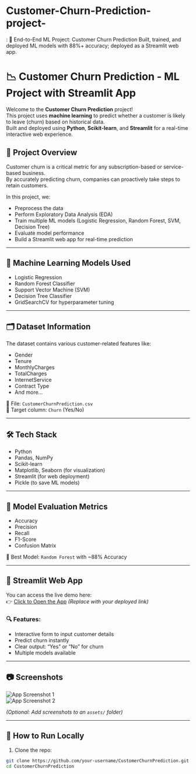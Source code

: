 # Customer-Churn-Prediction-project-
:  🔹 End-to-End ML Project: Customer Churn Prediction Built, trained, and deployed ML models with 88%+ accuracy; deployed as a Streamlit web app.
# 📉 Customer Churn Prediction - ML Project with Streamlit App

Welcome to the **Customer Churn Prediction** project!  
This project uses **machine learning** to predict whether a customer is likely to leave (churn) based on historical data.  
Built and deployed using **Python**, **Scikit-learn**, and **Streamlit** for a real-time interactive web experience.

## 📌 Project Overview

Customer churn is a critical metric for any subscription-based or service-based business.  
By accurately predicting churn, companies can proactively take steps to retain customers.

In this project, we:
- Preprocess the data
- Perform Exploratory Data Analysis (EDA)
- Train multiple ML models (Logistic Regression, Random Forest, SVM, Decision Tree)
- Evaluate model performance
- Build a Streamlit web app for real-time prediction

---

## 🧠 Machine Learning Models Used

- Logistic Regression
- Random Forest Classifier
- Support Vector Machine (SVM)
- Decision Tree Classifier
- GridSearchCV for hyperparameter tuning

---

## 🗂️ Dataset Information

The dataset contains various customer-related features like:
- Gender
- Tenure
- MonthlyCharges
- TotalCharges
- InternetService
- Contract Type
- And more...

📁 File: `CustomerChurnPrediction.csv`  
🎯 Target column: `Churn` (Yes/No)

---

## 🛠️ Tech Stack

- Python
- Pandas, NumPy
- Scikit-learn
- Matplotlib, Seaborn (for visualization)
- Streamlit (for web deployment)
- Pickle (to save ML models)

---

## 🧪 Model Evaluation Metrics

- Accuracy
- Precision
- Recall
- F1-Score
- Confusion Matrix

🚀 Best Model: `Random Forest` with ~88% Accuracy

---

## 🚀 Streamlit Web App

You can access the live demo here:  
👉 [Click to Open the App](https://your-streamlit-app-url) *(Replace with your deployed link)*

### 🔍 Features:
- Interactive form to input customer details
- Predict churn instantly
- Clear output: “Yes” or “No” for churn
- Multiple models available

---

## 📷 Screenshots

![App Screenshot 1](assets/app_screenshot1.png)  
![App Screenshot 2](assets/app_screenshot2.png)

*(Optional: Add screenshots to an `assets/` folder)*

---

## 🧾 How to Run Locally

1. Clone the repo:
```bash
git clone https://github.com/your-username/CustomerChurnPrediction.git
cd CustomerChurnPrediction
